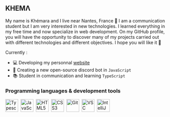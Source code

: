 <div id="top"></div>

<!-- ABOUT THE PROJECT -->
## KHEMΛ

My name is Khémara and I live near Nantes, France 👋 I am a communication student but I am very interested in new technologies. I learned everything in my free time and now specialize in web development. On my GitHub profile, you will have the opportunity to discover many of my projects carried out with different technologies and different objectives. I hope you will like it 🤙



Currently :
* 💻 Developing my personnal [website](https://softonware.eu/)
* 🔧 Creating a new open-source discord bot in `JavaScript`
* 📚 Student in communication and learning `TypeScript`




### Programming languages & development tools

<img align="left" alt="Typescript" width="40px" src="https://cdn.jsdelivr.net/gh/devicons/devicon/icons/typescript/typescript-original.svg" style="padding-right:5px;" />
<img align="left" alt="JavaScript" width="40px" src="https://symbols.getvecta.com/stencil_25/39_javascript.0ca26ec4ab.png" style="padding-right:5px;" />
<img align="left" alt="HTML5" width="40px" src="https://cdn.jsdelivr.net/gh/devicons/devicon/icons/html5/html5-original.svg" style="padding-right:5px;" />
<img align="left" alt="CSS3" width="40px" src="https://cdn.jsdelivr.net/gh/devicons/devicon/icons/css3/css3-original.svg" style="padding-right:5px;" />
<img align="left" alt="Git" width="40px" src="https://cdn.jsdelivr.net/gh/devicons/devicon/icons/git/git-original.svg" style="padding-right:5px;" />
<img align="left" alt="VSC" width="40px" src="https://upload.wikimedia.org/wikipedia/commons/thumb/9/9a/Visual_Studio_Code_1.35_icon.svg/1200px-Visual_Studio_Code_1.35_icon.svg.png" style="padding-right:5px;" />
<img align="left" alt="IntelliJ" width="40px" src="https://resources.jetbrains.com/storage/products/intellij-idea/img/meta/intellij-idea_logo_300x300.png" style="padding-right:5px;" />
